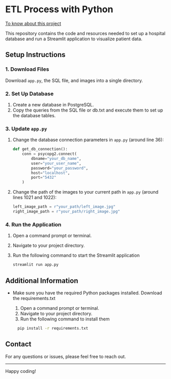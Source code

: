 # ETL Process with Python

[To know about this project](https://medium.com/@saravananmsk1210/etl-python-comprehensive-data-management-and-analysis-for-eye-hospitals-5cbd5149e6d0)

This repository contains the code and resources needed to set up a hospital database and run a Streamlit application to visualize patient data.

## Setup Instructions

### 1. Download Files
Download `app.py`, the SQL file, and images into a single directory.

### 2. Set Up Database
1. Create a new database in PostgreSQL.
2. Copy the queries from the SQL file or db.txt and execute them to set up the database tables.

### 3. Update `app.py`
1. Change the database connection parameters in `app.py` (around line 36):
   
    ```python
    def get_db_connection():
        conn = psycopg2.connect(
            dbname="your_db_name",
            user="your_user_name",
            password="your_password",
            host="localhost",
            port="5432"
        )
    ```

3. Change the path of the images to your current path in `app.py` (around lines 1021 and 1022):
    ```python
    left_image_path = r"your_path/left_image.jpg"
    right_image_path = r"your_path/right_image.jpg"
    ```

### 4. Run the Application
1. Open a command prompt or terminal.
2. Navigate to your project directory.
3. Run the following command to start the Streamlit application
   
    ```bash
    streamlit run app.py
    ```

## Additional Information

- Make sure you have the required Python packages installed. Download the requirements.txt 
    
    1. Open a command prompt or terminal.
    2. Navigate to your project directory.
    3. Run the following command to install them
       
   
    ```bash
      pip install -r requirements.txt
    ```

## Contact
For any questions or issues, please feel free to reach out.

---

Happy coding!
